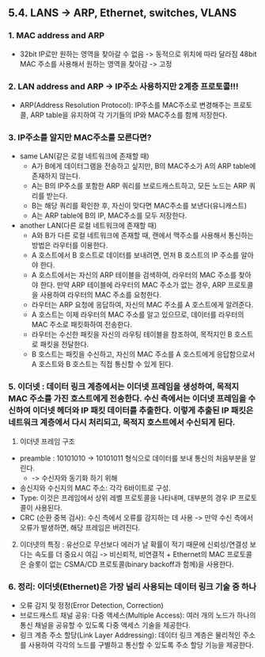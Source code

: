 ## 5.4. LANS -> ARP, Ethernet, switches, VLANS
### 1. MAC address and ARP

+ 32bit IP로만 원하는 영역을 찾아갈 수 없음 -> 동적으로 위치에 따라 달라짐
48bit MAC 주소를 사용해서 원하는 영역을 찾아감 -> 고정

### 2. LAN address and ARP -> IP주소 사용하지만 2계층 프로토콜!!!
+ ARP(Address Resolution Protocol): IP주소를 MAC주소로 변경해주는 프로토콜, ARP table을 유지하여 각 기기들의 IP와 MAC주소를 함께 저장한다. 
### 3. IP주소를 알지만 MAC주소를 모른다면?
+ same LAN(같은 로컬 네트워크에 존재할 때) 
    + A가 B에게 데이터그램을 전송하고 싶지만, B의 MAC주소가 A의 ARP table에 존재하지 않는다.
    + A는 B의 IP주소를 포함한 ARP 쿼리를 브로드캐스트하고, 모든 노드는 ARP 쿼리를 받는다.
    + B는 해당 쿼리를 확인한 후, 자신이 맞다면 MAC주소를 보낸다(유니캐스트)
    + A는 ARP table에 B의 IP, MAC주소를 모두 저장한다.
+ another LAN(다른 로컬 네트워크에 존재할 때) 
    + A와 B가 다른 로컬 네트워크에 존재할 때, 랜에서 맥주소를 사용해서 통신하는 방법은 라우터를 이용한다.
    + A 호스트에서 B 호스트로 데이터를 보내려면, 먼저 B 호스트의 IP 주소를 알아야 한다.
    + A 호스트에서는 자신의 ARP 테이블을 검색하여, 라우터의 MAC 주소를 찾아야 한다. 만약 ARP 테이블에 라우터의 MAC 주소가 없는 경우, ARP 프로토콜을 사용하여 라우터의 MAC 주소를 요청한다.
    + 라우터는 ARP 요청에 응답하여, 자신의 MAC 주소를 A 호스트에게 알려준다.
    + A 호스트는 이제 라우터의 MAC 주소를 알고 있으므로, 데이터를 라우터의 MAC 주소로 패킷화하여 전송한다.
    + 라우터는 수신한 패킷을 자신의 라우팅 테이블을 참조하여, 목적지인 B 호스트로 패킷을 전달한다.
    + B 호스트는 패킷을 수신하고, 자신의 MAC 주소를 A 호스트에게 응답함으로서 A 호스트와 B 호스트는 직접 통신할 수 있게 된다.
### 5. 이더넷 : 데이터 링크 계층에서는 이더넷 프레임을 생성하여, 목적지 MAC 주소를 가진 호스트에게 전송한다. 수신 측에서는 이더넷 프레임을 수신하여 이더넷 헤더와 IP 패킷 데이터를 추출한다. 이렇게 추출된 IP 패킷은 네트워크 계층에서 다시 처리되고, 목적지 호스트에서 수신되게 된다.

1. 이더넷 프레임 구조
+ preamble : 10101010 -> 10101011 형식으로 데이터를 보내 통신의 처음부분을 알린다. 
    + -> 수신자와 동기화 하기 위해
+ 송신지와 수신지의 MAC 주소: 각각 6바이트로 구성. 
+ Type: 이것은 프레임에서 상위 레벨 프로토콜을 나타내며, 대부분의 경우 IP 프로토콜이 사용된다.
+ CRC (순환 중복 검사): 수신 측에서 오류를 감지하는 데 사용 -> 만약 수신 측에서 오류가 발생하면, 해당 프레임은 버려진다. 
2. 이더넷의 특징 : 유선으로 무선보다 에러가 날 확률이 적기 때문에 신뢰성/연결성 보다는 속도를 더 중요시 여김 -> 비신뢰적, 비연결적 + Ethernet의 MAC 프로토콜은 슬롯이 없는 CSMA/CD 프로토콜(binary backoff과 함께)을 사용한다.

### 6. 정리: 이더넷(Ethernet)은 가장 널리 사용되는 데이터 링크 기술 중 하나
+ 오류 감지 및 정정(Error Detection, Correction)
+ 브로드캐스트 채널 공유: 다중 액세스(Multiple Access): 여러 개의 노드가 하나의 통신 채널을 공유할 수 있도록 다중 액세스 기술을 제공한다.
+ 링크 계층 주소 할당(Link Layer Addressing): 데이터 링크 계층은 물리적인 주소를 사용하여 각각의 노드를 구별하고 통신할 수 있도록 주소 할당 기능을 제공한다.
